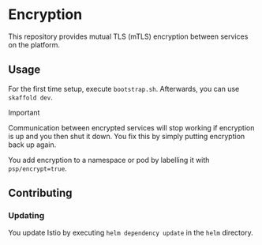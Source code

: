 # Encryption

This repository provides mutual TLS (mTLS) encryption between services on the platform.

## Usage 

For the first time setup, execute `bootstrap.sh`. Afterwards, you can use `skaffold dev`.

> [!IMPORTANT]
> Communication between encrypted services will stop working if encryption is up and you then shut it down. You fix this by simply putting encryption back up again.

You add encryption to a namespace or pod by labelling it with `psp/encrypt=true`.

## Contributing 

### Updating 

You update Istio by executing `helm dependency update` in the `helm` directory.
